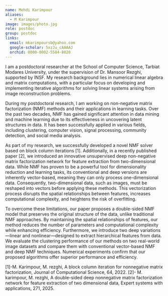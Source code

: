 ```yaml
---
name: Mehdi Karimpour
aliases:
  - M Karimpour
image: images/photo.jpg
role: postdoc
group: postdoc
links:
  email: mkarimpoursb@yahoo.com
  google-scholar: 5xzJu_cAAAAJ
  orchid: 0000-0002-5584-8020
---
```


I am a postdoctoral researcher at the School of Computer Science, Tarbiat Modares University, under the supervision of Dr. Mansoor Rezghi, supported by INSF. My research background lies in numerical linear algebra and matrix computations, with a particular focus on developing and implementing iterative algorithms for solving linear systems arising from image reconstruction problems.

During my postdoctoral research, I am working on non-negative matrix factorization (NMF) methods and their applications in learning tasks. Over the past two decades, NMF has gained significant attention in data mining and machine learning due to its effectiveness in uncovering latent structures in data. It has been successfully applied in various fields, including clustering, computer vision, signal processing, community detection, and social media analysis.

As part of my research, we successfully developed a novel NMF solver based on block column iterations [1]. Additionally, in a recently published paper [2], we introduced an innovative unsupervised deep non-negative matrix factorization network for feature extraction from two-dimensional data. While NMF has proven to be a powerful tool for dimensionality reduction and learning tasks, its conventional and deep versions are inherently vector-based, meaning they can only process one-dimensional data. Consequently, two-dimensional data, such as images, must be reshaped into vectors before applying these methods. This vectorization process disrupts the spatial relationships between features, increases computational complexity, and heightens the risk of overfitting.

To overcome these limitations, our paper proposes a double-sided NMF model that preserves the original structure of the data, unlike traditional NMF approaches. By maintaining the spatial relationships of features, our method reduces the number of parameters and computational complexity while enhancing efficiency. Furthermore, we introduce two deep variations—linear and nonlinear—designed to extract hierarchical features from data. We evaluate the clustering performance of our methods on two real-world image datasets and compare them with conventional vector-based NMF and deep NMF techniques. Numerical experiments confirm that our proposed algorithms offer superior performance and efficiency.

[1]-M. Karimpour, M. rezghi,  A block column iteration for nonnegative matrix factorization, Journal of Computational Science, 64, 2022.
[2]- M. karimpour, M. rezghi, A double-sided deep nonnegative matrix factorization network for feature extraction of two dimensional data, Expert systems with applications, 271, 2025.
